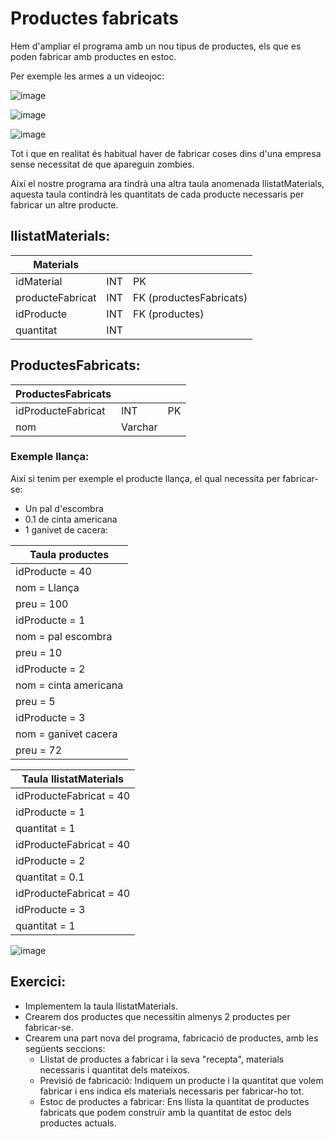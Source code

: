 # Productes fabricats

Hem d'ampliar el programa amb un nou tipus de productes, els que es poden fabricar amb productes en estoc.

Per exemple les armes a un videojoc:

![image](https://user-images.githubusercontent.com/110727546/221373787-f84cea5f-f792-4c4f-9fff-22a668aa7f6b.png)

![image](https://user-images.githubusercontent.com/110727546/221373833-a197cb00-5110-46f9-b434-ed5d2e7c7bbf.png)

![image](https://user-images.githubusercontent.com/110727546/221373884-7a2f8c67-0dcb-4644-a12b-6b249fe68ccb.png)

Tot i que en realitat és habitual haver de fabricar coses dins d'una empresa sense necessitat de que apareguin zombies.

Així el nostre programa ara tindrà una altra taula anomenada llistatMaterials, aquesta taula contindrà les quantitats de cada producte necessaris per fabricar un altre producte.

## llistatMaterials:

| Materials  | | |
| ----------- | ----------- |----------- |
| idMaterial | INT | PK |
| producteFabricat | INT | FK (productesFabricats) |
| idProducte | INT | FK (productes) |
| quantitat | INT | |

## ProductesFabricats:

| ProductesFabricats  | | |
| ----------- | ----------- |----------- |
| idProducteFabricat | INT | PK |
| nom | Varchar |  |


### Exemple llança:

Així si tenim per exemple el producte llança, el qual necessita per fabricar-se:

- Un pal d'escombra
- 0.1 de cinta americana
- 1 ganivet de cacera:

| Taula productes | 
| ----------- | 
| idProducte = 40 |
| nom = Llança |
| preu = 100 |
| idProducte = 1 |
| nom = pal escombra |
| preu = 10 |
| idProducte = 2 |
| nom = cinta americana |
| preu = 5 |
| idProducte = 3 |
| nom = ganivet cacera |
| preu = 72 |

| Taula llistatMaterials | 
| ----------- | 
| idProducteFabricat = 40 |
| idProducte = 1 |
| quantitat = 1 |
| idProducteFabricat = 40 |
| idProducte = 2 |
| quantitat = 0.1 |
| idProducteFabricat = 40 |
| idProducte = 3 |
| quantitat = 1 |

![image](https://user-images.githubusercontent.com/110727546/221374290-0b3f5b97-af67-4fe7-851b-e3926b0ded00.png)

## Exercici:

- Implementem la taula llistatMaterials.
- Crearem dos productes que necessitin almenys 2 productes per fabricar-se.
- Crearem una part nova del programa, fabricació de productes, amb les següents seccions:
  - Llistat de productes a fabricar i la seva "recepta", materials necessaris i quantitat dels mateixos.
  - Previsió de fabricació: Indiquem un producte i la quantitat que volem fabricar i ens indica els materials necessaris per fabricar-ho tot.
  - Estoc de productes a fabricar: Ens llista la quantitat de productes fabricats que podem construïr amb la quantitat de estoc dels productes actuals.



